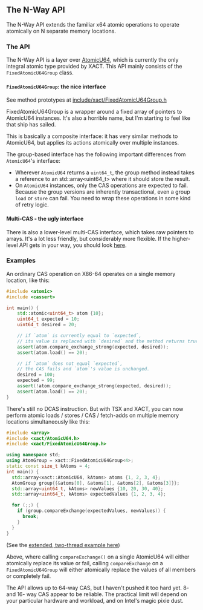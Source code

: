 ## The N-Way API

The N-Way API extends the familiar x64 atomic operations to operate atomically on N separate memory locations.

### The API

The N-Way API is a layer over [AtomicU64](AtomicU64.md), which is currently the only integral atomic type provided by XACT.  This API mainly consists of the `FixedAtomicU64Group` class.

#### `FixedAtomicU64Group`: the nice interface
See method prototypes at [include/xact/FixedAtomicU64Group.h](/include/xact/FixedAtomicU64Group.h)

FixedAtomicU64Group is a wrapper around a fixed array of pointers to AtomicU64 instances.  It's also a horrible name, but I'm starting to feel like that ship has sailed.

This is basically a composite interface: it has very similar methods to AtomicU64, but applies its actions atomically over multiple instances.

The group-based interface has the following important differences from `AtomicU64`'s interface:
* Wherever `AtomicU64` returns a `uint64_t`, the group method instead takes a reference to an std::array<uint64_t> where it should store the result.
* On `AtomicU64` instances, only the CAS operations are expected to fail.  Because the group versions are inherently transactional, even a group `load` or `store` can fail.  You need to wrap these operations in some kind of retry logic.


#### Multi-CAS - the ugly interface
There is also a lower-level multi-CAS interface, which takes raw pointers to arrays.  It's a lot less friendly, but considerably more flexible.  If the higher-level API gets in your way, you should look [here](/include/xact/atomic_ops/multi.h).


### Examples
An ordinary CAS operation on X86-64 operates on a single memory location, like this:

```c++
#include <atomic>
#include <cassert>

int main() {
    std::atomic<uint64_t> atom {10};
    uint64_t expected = 10;
    uint64_t desired = 20;

    // if `atom` is currently equal to `expected`,
    // its value is replaced with `desired` and the method returns true.
    assert(atom.compare_exchange_strong(expected, desired));
    assert(atom.load() == 20);

    // if `atom` does not equal `expected`,
    // the CAS fails and `atom`'s value is unchanged.
    desired = 100;
    expected = 99;
    assert(!atom.compare_exchange_strong(expected, desired));
    assert(atom.load() == 20);
}
```

There's still no DCAS instruction.  But with TSX and XACT, you can now perform atomic loads / stores / CAS / fetch-adds on multiple memory locations simultaneously like this:

```c++
#include <array>
#include <xact/AtomicU64.h>
#include <xact/FixedAtomicU64Group.h>

using namespace std;
using AtomGroup = xact::FixedAtomicU64Group<4>;
static const size_t kAtoms = 4;
int main() {
  std::array<xact::AtomicU64, kAtoms> atoms {1, 2, 3, 4};
  AtomGroup group{{&atoms[0], &atoms[1], &atoms[2], &atoms[3]}};
  std::array<uint64_t, kAtoms> newValues {10, 20, 30, 40};
  std::array<uint64_t, kAtoms> expectedValues {1, 2, 3, 4};

  for (;;) {
    if (group.compareExchange(expectedValues, newValues)) {
      break;
    }
  }
}
```
(See the [extended, two-thread example here](/examples/atomic_cas_reader_writer.cpp))

Above, where calling `compareExchange()` on a single AtomicU64 will either atomically replace its value or fail, calling `compareExchange` on a `FixedAtomicU64Group` will either atomically replace the values of all members or completely fail.

The API allows up to 64-way CAS, but I haven't pushed it too hard yet.  8- and 16- way CAS appear to be reliable.  The practical limit will depend on your particular hardware and workload, and on Intel's magic pixie dust.
